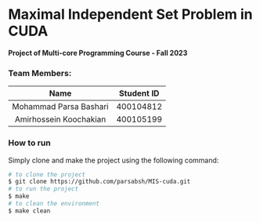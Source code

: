 # Maximal Independent Set Problem in CUDA
**Project of Multi-core Programming Course - Fall 2023**

### Team Members:
|Name|Student ID|
|:---:|:-----:|
|Mohammad Parsa Bashari|400104812|
|Amirhossein Koochakian|400105199|

### How to run
Simply clone and make the project using the following command:
```bash
# to clone the project
$ git clone https://github.com/parsabsh/MIS-cuda.git
# to run the project
$ make
# to clean the environment
$ make clean
```

